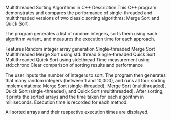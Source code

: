 Multithreaded Sorting Algorithms in C++
Description
This C++ program demonstrates and compares the performance of single-threaded and multithreaded versions of two classic sorting algorithms:
Merge Sort and Quick Sort

The program generates a list of random integers, sorts them using each algorithm variant, and measures the execution time for each approach.

Features
Random integer array generation
Single-threaded Merge Sort
Multithreaded Merge Sort using std::thread
Single-threaded Quick Sort
Multithreaded Quick Sort using std::thread
Time measurement using std::chrono
Clear comparison of sorting results and performance

The user inputs the number of integers to sort. The program then generates that many random integers (between 1 and 10,000), and runs all four sorting implementations: 
Merge Sort (single-threaded), Merge Sort (multithreaded), Quick Sort (single-threaded), and Quick Sort (multithreaded). 
After sorting, it prints the sorted arrays and the time taken for each algorithm in milliseconds.
Execution time is recorded for each method.

All sorted arrays and their respective execution times are displayed.
